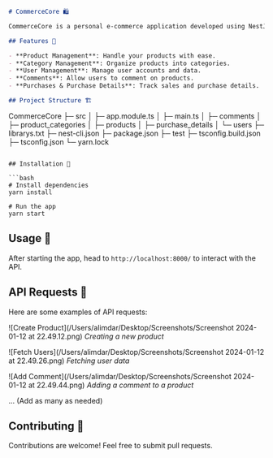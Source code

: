 ```markdown
# CommerceCore 🛍️

CommerceCore is a personal e-commerce application developed using NestJS and TypeORM. It offers streamlined product, purchase, and user management, tailored for scalable online retail experiences.

## Features 🌟

- **Product Management**: Handle your products with ease.
- **Category Management**: Organize products into categories.
- **User Management**: Manage user accounts and data.
- **Comments**: Allow users to comment on products.
- **Purchases & Purchase Details**: Track sales and purchase details.

## Project Structure 🏗️

```
CommerceCore
├─ src
│  ├─ app.module.ts
│  ├─ main.ts
│  ├─ comments
│  ├─ product_categories
│  ├─ products
│  ├─ purchase_details
│  └─ users
├─ librarys.txt
├─ nest-cli.json
├─ package.json
├─ test
├─ tsconfig.build.json
├─ tsconfig.json
└─ yarn.lock
```

## Installation 💾

```bash
# Install dependencies
yarn install

# Run the app
yarn start
```

## Usage 🚀

After starting the app, head to `http://localhost:8000/` to interact with the API.

## API Requests 📡

Here are some examples of API requests:

![Create Product](/Users/alimdar/Desktop/Screenshots/Screenshot 2024-01-12 at 22.49.12.png)
*Creating a new product*

![Fetch Users](/Users/alimdar/Desktop/Screenshots/Screenshot 2024-01-12 at 22.49.26.png)
*Fetching user data*

![Add Comment](/Users/alimdar/Desktop/Screenshots/Screenshot 2024-01-12 at 22.49.44.png)
*Adding a comment to a product*

... (Add as many as needed)

## Contributing 🤝

Contributions are welcome! Feel free to submit pull requests.

```